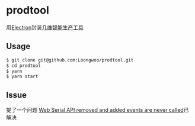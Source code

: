 # prodtool

用[Electron](https://www.electronjs.org/)封装[几维智能生产工具](https://prodtool.kiwiot.com/serial-tool)

## Usage

```bash
$ git clone git@github.com:Loongwoo/prodtool.git
$ cd prodtool
$ yarn
$ yarn start
```

## Issue

提了一个问题 [Web Serial API removed and added events are never called](https://github.com/electron/electron/issues/34887)已解决
